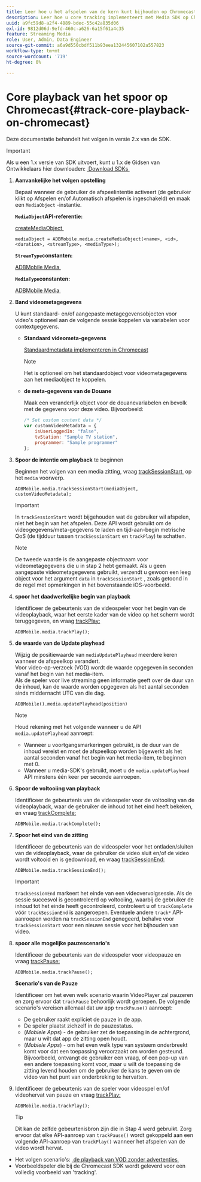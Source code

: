```yaml
---
title: Leer hoe u het afspelen van de kern kunt bijhouden op Chromecast
description: Leer hoe u core tracking implementeert met Media SDK op Chromecast.
uuid: a9fc59d8-a2f4-4889-bdec-55c42a835d06
exl-id: 9812d06d-9efd-460c-a626-6a15f61a4c35
feature: Streaming Media
role: User, Admin, Data Engineer
source-git-commit: a6a9d550cbdf511b93eea132445607102a557823
workflow-type: tm+mt
source-wordcount: '719'
ht-degree: 0%

---
```


# Core playback van het spoor op Chromecast{#track-core-playback-on-chromecast}

Deze documentatie behandelt het volgen in versie 2.x van de SDK.

>[!IMPORTANT]
>
>Als u een 1.x versie van SDK uitvoert, kunt u 1.x de Gidsen van Ontwikkelaars hier downloaden: [&#x200B; Download SDKs &#x200B;](/help/getting-started/download-sdks.md)

1. **Aanvankelijke het volgen opstelling**

   Bepaal wanneer de gebruiker de afspeelintentie activeert (de gebruiker klikt op Afspelen en/of Automatisch afspelen is ingeschakeld) en maak een `MediaObject` -instantie.

   **`MediaObject`API-referentie:**

   [&#x200B; createMediaObject &#x200B;](https://adobe-marketing-cloud.github.io/media-sdks/reference/chromecast/ADBMobile.media.html#.createMediaObject)

   ```
   mediaObject = ADBMobile.media.createMediaObject(<name>, <id>, <duration>, <streamType>, <mediaType>);
   ```

   **`StreamType`constanten:**

   [&#x200B; ADBMobile Media &#x200B;](https://adobe-marketing-cloud.github.io/media-sdks/reference/chromecast/ADBMobile.media.html#.StreamType)

   **`MediaType`constanten:**

   [&#x200B; ADBMobile Media &#x200B;](https://adobe-marketing-cloud.github.io/media-sdks/reference/chromecast/ADBMobile.media.html#.MediaType)

1. **Band videometagegevens**

   U kunt standaard- en/of aangepaste metagegevensobjecten voor video&#39;s optioneel aan de volgende sessie koppelen via variabelen voor contextgegevens.

   * **Standaard videometa-gegevens**

     [Standaardmetadata implementeren in Chromecast](/help/use-cases/track-av-playback/impl-std-metadata/impl-std-metadata-chromecast.md)

     >[!NOTE]
     >
     >Het is optioneel om het standaardobject voor videometagegevens aan het mediaobject te koppelen.

   * **de meta-gegevens van de Douane**

     Maak een veranderlijk object voor de douanevariabelen en bevolk met de gegevens voor deze video. Bijvoorbeeld:

     ```js
     /* Set custom context data */
     var customVideoMetadata = {
         isUserLoggedIn: "false",
         tvStation: "Sample TV station",
         programmer: "Sample programmer"
     };
     ```

1. **Spoor de intentie om playback** te beginnen

   Beginnen het volgen van een media zitting, vraag [&#x200B; trackSessionStart &#x200B;](https://adobe-marketing-cloud.github.io/media-sdks/reference/chromecast/ADBMobile.media.html#.trackSessionStart) op het `media` voorwerp.

   ```
   ADBMobile.media.trackSessionStart(mediaObject, customVideoMetadata);
   ```

   >[!IMPORTANT]
   >
   >In `trackSessionStart` wordt bijgehouden wat de gebruiker wil afspelen, niet het begin van het afspelen. Deze API wordt gebruikt om de videogegevens/meta-gegevens te laden en tijd-aan-begin metrische QoS (de tijdduur tussen `trackSessionStart` en `trackPlay`) te schatten.

   >[!NOTE]
   >
   >De tweede waarde is de aangepaste objectnaam voor videometagegevens die u in stap 2 hebt gemaakt. Als u geen aangepaste videometagegevens gebruikt, verzendt u gewoon een leeg object voor het argument `data` in `trackSessionStart` , zoals getoond in de regel met opmerkingen in het bovenstaande iOS-voorbeeld.

1. **spoor het daadwerkelijke begin van playback**

   Identificeer de gebeurtenis van de videospeler voor het begin van de videoplayback, waar het eerste kader van de video op het scherm wordt teruggegeven, en vraag [&#x200B; trackPlay:](https://adobe-marketing-cloud.github.io/media-sdks/reference/chromecast/ADBMobile.media.html#.trackPlay)

   ```
   ADBMobile.media.trackPlay();
   ```

1. **de waarde van de Update playhead**

   Wijzig de positiewaarde van `mediaUpdatePlayhead` meerdere keren wanneer de afspeelkop verandert. <br /> Voor video-op-verzoek (VOD) wordt de waarde opgegeven in seconden vanaf het begin van het media-item. <br /> Als de speler voor live streaming geen informatie geeft over de duur van de inhoud, kan de waarde worden opgegeven als het aantal seconden sinds middernacht UTC van die dag.

   ```
   ADBMobile().media.updatePlayhead(position)
   ```

   >[!NOTE]
   >
   >Houd rekening met het volgende wanneer u de API `media.updatePlayhead` aanroept:
   >* Wanneer u voortgangsmarkeringen gebruikt, is de duur van de inhoud vereist en moet de afspeelkop worden bijgewerkt als het aantal seconden vanaf het begin van het media-item, te beginnen met 0.
   >* Wanneer u media-SDK&#39;s gebruikt, moet u de `media.updatePlayhead` API minstens één keer per seconde aanroepen.

1. **Spoor de voltooiing van playback**

   Identificeer de gebeurtenis van de videospeler voor de voltooiing van de videoplayback, waar de gebruiker de inhoud tot het eind heeft bekeken, en vraag [&#x200B; trackComplete:](https://adobe-marketing-cloud.github.io/media-sdks/reference/chromecast/ADBMobile.media.html#.trackComplete)

   ```
   ADBMobile.media.trackComplete();
   ```

1. **Spoor het eind van de zitting**

   Identificeer de gebeurtenis van de videospeler voor het ontladen/sluiten van de videoplayback, waar de gebruiker de video sluit en/of de video wordt voltooid en is gedownload, en vraag [&#x200B; trackSessionEnd:](https://adobe-marketing-cloud.github.io/media-sdks/reference/chromecast/ADBMobile.media.html#.trackSessionEnd)

   ```
   ADBMobile.media.trackSessionEnd();
   ```

   >[!IMPORTANT]
   >
   >`trackSessionEnd` markeert het einde van een videovervolgsessie. Als de sessie succesvol is gecontroleerd op voltooiing, waarbij de gebruiker de inhoud tot het einde heeft gecontroleerd, controleert u of `trackComplete` vóór `trackSessionEnd` is aangeroepen. Eventuele andere `track*` API-aanroepen worden na `trackSessionEnd` genegeerd, behalve voor `trackSessionStart` voor een nieuwe sessie voor het bijhouden van video.

1. **spoor alle mogelijke pauzescenario&#39;s**

   Identificeer de gebeurtenis van de videospeler voor videopauze en vraag [&#x200B; trackPause:](https://adobe-marketing-cloud.github.io/media-sdks/reference/chromecast/ADBMobile.media.html#.trackPause)

   ```
   ADBMobile.media.trackPause();
   ```

   **Scenario&#39;s van de Pauze**

   Identificeer om het even welk scenario waarin VideoPlayer zal pauzeren en zorg ervoor dat `trackPause` behoorlijk wordt geroepen. De volgende scenario&#39;s vereisen allemaal dat uw app `trackPause()` aanroept:

   * De gebruiker raakt expliciet de pauze in de app.
   * De speler plaatst zichzelf in de pauzestatus.
   * (*Mobiele Apps*) - de gebruiker zet de toepassing in de achtergrond, maar u wilt dat app de zitting open houdt.
   * (*Mobiele Apps*) - om het even welk type van systeem onderbreekt komt voor dat een toepassing veroorzaakt om worden gesteund. Bijvoorbeeld, ontvangt de gebruiker een vraag, of een pop-up van een andere toepassing komt voor, maar u wilt de toepassing de zitting levend houden om de gebruiker de kans te geven om de video van het punt van onderbreking te hervatten.

1. Identificeer de gebeurtenis van de speler voor videospel en/of videohervat van pauze en vraag [&#x200B; trackPlay:](https://adobe-marketing-cloud.github.io/media-sdks/reference/chromecast/ADBMobile.media.html#.trackComplete)

   ```
   ADBMobile.media.trackPlay();
   ```

   >[!TIP]
   >
   >Dit kan de zelfde gebeurtenisbron zijn die in Stap 4 werd gebruikt. Zorg ervoor dat elke API-aanroep van `trackPause()` wordt gekoppeld aan een volgende API-aanroep van `trackPlay()` wanneer het afspelen van de video wordt hervat.

* Het volgen scenario&#39;s: [&#x200B; de playback van VOD zonder advertenties &#x200B;](/help/use-cases/tracking-scenarios/vod-no-intrs-details.md)
* Voorbeeldspeler die bij de Chromecast SDK wordt geleverd voor een volledig voorbeeld van &#39;tracking&#39;.
